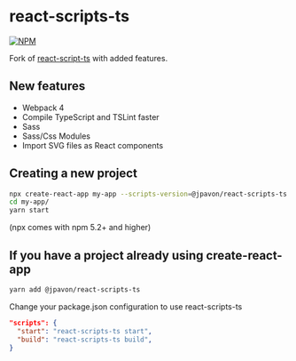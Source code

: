 # react-scripts-ts

[![NPM](https://img.shields.io/npm/v/@jpavon/react-scripts-ts.svg)](https://www.npmjs.com/package/@jpavon/react-scripts-ts)

Fork of [react-script-ts](https://github.com/wmonk/create-react-app-typescript) with added features.

## New features

- Webpack 4
- Compile TypeScript and TSLint faster
- Sass
- Sass/Css Modules
- Import SVG files as React components

## Creating a new project

```bash
npx create-react-app my-app --scripts-version=@jpavon/react-scripts-ts
cd my-app/
yarn start
```
(npx comes with npm 5.2+ and higher)

## If you have a project already using create-react-app

```bash
yarn add @jpavon/react-scripts-ts
```

Change your package.json configuration to use react-scripts-ts

```json
"scripts": {
  "start": "react-scripts-ts start",
  "build": "react-scripts-ts build",
}
```
